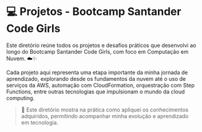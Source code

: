 # 💻 Projetos - Bootcamp Santander Code Girls

Este diretório reúne todos os projetos e desafios práticos que desenvolvi ao longo do Bootcamp Santander Code Girls, com foco em Computação em Nuvem. ☁️✨

Cada projeto aqui representa uma etapa importante da minha jornada de aprendizado, explorando desde os fundamentos da nuvem até o uso de serviços da AWS, automação com CloudFormation, orquestração com Step Functions, entre outras tecnologias que impulsionam o mundo da cloud computing.

> 📁 Este diretório mostra na prática como apliquei os conhecimentos adquiridos, permitindo acompanhar minha evolução e aprendizado em tecnologia.

